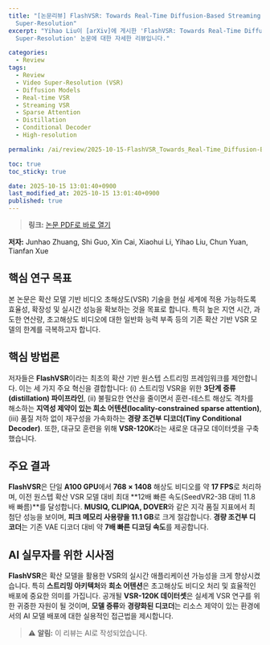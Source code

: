 ```yaml
---
title: "[논문리뷰] FlashVSR: Towards Real-Time Diffusion-Based Streaming Video
  Super-Resolution"
excerpt: "Yihao Liu이 [arXiv]에 게시한 'FlashVSR: Towards Real-Time Diffusion-Based Streaming Video
  Super-Resolution' 논문에 대한 자세한 리뷰입니다."

categories:
  - Review
tags:
  - Review
  - Video Super-Resolution (VSR)
  - Diffusion Models
  - Real-time VSR
  - Streaming VSR
  - Sparse Attention
  - Distillation
  - Conditional Decoder
  - High-resolution

permalink: /ai/review/2025-10-15-FlashVSR_Towards_Real-Time_Diffusion-Based_Streaming_Video_Super-Resolution/

toc: true
toc_sticky: true

date: 2025-10-15 13:01:40+0900
last_modified_at: 2025-10-15 13:01:40+0900
published: true
---
```

> **링크:** [논문 PDF로 바로 열기](https://arxiv.org/abs/2510.12747)

**저자:** Junhao Zhuang, Shi Guo, Xin Cai, Xiaohui Li, Yihao Liu, Chun Yuan, Tianfan Xue



## 핵심 연구 목표
본 논문은 확산 모델 기반 비디오 초해상도(VSR) 기술을 현실 세계에 적용 가능하도록 효율성, 확장성 및 실시간 성능을 확보하는 것을 목표로 합니다. 특히 높은 지연 시간, 과도한 연산량, 초고해상도 비디오에 대한 일반화 능력 부족 등의 기존 확산 기반 VSR 모델의 한계를 극복하고자 합니다.

## 핵심 방법론
저자들은 **FlashVSR**이라는 최초의 확산 기반 원스텝 스트리밍 프레임워크를 제안합니다. 이는 세 가지 주요 혁신을 결합합니다: (i) 스트리밍 VSR을 위한 **3단계 증류(distillation) 파이프라인**, (ii) 불필요한 연산을 줄이면서 훈련-테스트 해상도 격차를 해소하는 **지역성 제약이 있는 희소 어텐션(locality-constrained sparse attention)**, (iii) 품질 저하 없이 재구성을 가속화하는 **경량 조건부 디코더(Tiny Conditional Decoder)**. 또한, 대규모 훈련을 위해 **VSR-120K**라는 새로운 대규모 데이터셋을 구축했습니다.

## 주요 결과
**FlashVSR**은 단일 **A100 GPU**에서 **768 × 1408** 해상도 비디오를 약 **17 FPS**로 처리하며, 이전 원스텝 확산 VSR 모델 대비 최대 **12배 빠른 속도(SeedVR2-3B 대비 11.8배 빠름)**를 달성합니다. **MUSIQ, CLIPIQA, DOVER**와 같은 지각 품질 지표에서 최첨단 성능을 보이며, **피크 메모리 사용량을 11.1 GB**로 크게 절감합니다. **경량 조건부 디코더**는 기존 VAE 디코더 대비 약 **7배 빠른 디코딩 속도**를 제공합니다.

## AI 실무자를 위한 시사점
**FlashVSR**은 확산 모델을 활용한 VSR의 실시간 애플리케이션 가능성을 크게 향상시켰습니다. 특히 **스트리밍 아키텍처**와 **희소 어텐션**은 초고해상도 비디오 처리 및 효율적인 배포에 중요한 의미를 가집니다. 공개될 **VSR-120K 데이터셋**은 실세계 VSR 연구를 위한 귀중한 자원이 될 것이며, **모델 증류**와 **경량화된 디코더**는 리소스 제약이 있는 환경에서의 AI 모델 배포에 대한 실용적인 접근법을 제시합니다.

> ⚠️ **알림:** 이 리뷰는 AI로 작성되었습니다.